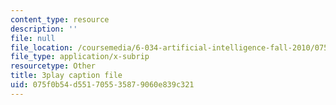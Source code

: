 ```yaml
---
content_type: resource
description: ''
file: null
file_location: /coursemedia/6-034-artificial-intelligence-fall-2010/075f0b54d551705535879060e839c321_dARl_gGrS4o.srt
file_type: application/x-subrip
resourcetype: Other
title: 3play caption file
uid: 075f0b54-d551-7055-3587-9060e839c321
---
```


